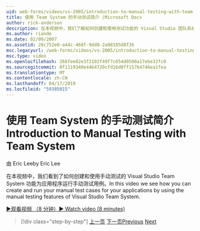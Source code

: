 ```yaml
---
uid: web-forms/videos/vs-2005/introduction-to-manual-testing-with-team-system
title: 使用 Team System 的手动测试简介 |Microsoft Docs
author: rick-anderson
description: 在本视频中，我们了解如何创建和使用测试功能的 Visual Studio 团队系统手动为您的应用程序运行手动测试用例...
ms.author: riande
ms.date: 02/09/2007
ms.assetid: 28c752e0-a44c-468f-9dd8-2a98185d8f36
msc.legacyurl: /web-forms/videos/vs-2005/introduction-to-manual-testing-with-team-system
msc.type: video
ms.openlocfilehash: 268fee02e3f2102f49f7c654d0500a17ebe32fc0
ms.sourcegitcommit: 0f1119340e4464720cfd16d0ff15764746ea1fea
ms.translationtype: MT
ms.contentlocale: zh-CN
ms.lasthandoff: 04/17/2019
ms.locfileid: "59385015"
---
```

# <a name="introduction-to-manual-testing-with-team-system"></a><span data-ttu-id="b6f46-103">使用 Team System 的手动测试简介</span><span class="sxs-lookup"><span data-stu-id="b6f46-103">Introduction to Manual Testing with Team System</span></span>

<span data-ttu-id="b6f46-104">由 Eric Lee</span><span class="sxs-lookup"><span data-stu-id="b6f46-104">by Eric Lee</span></span>

<span data-ttu-id="b6f46-105">在本视频中，我们看到了如何创建和使用手动测试的 Visual Studio Team System 功能为应用程序运行手动测试用例。</span><span class="sxs-lookup"><span data-stu-id="b6f46-105">In this video we see how you can create and run your manual test cases for your applications by using the manual testing features of Visual Studio Team System.</span></span>

[<span data-ttu-id="b6f46-106">&#9654;观看视频 （8 分钟）</span><span class="sxs-lookup"><span data-stu-id="b6f46-106">&#9654; Watch video (8 minutes)</span></span>](https://channel9.msdn.com/Blogs/ASP-NET-Site-Videos/introduction-to-manual-testing-with-team-system)

> [!div class="step-by-step"]
> <span data-ttu-id="b6f46-107">[上一页](introduction-to-load-testing-web-applications-with-team-system.md)
> [下一页](introduction-to-managing-and-running-tests-with-team-system.md)</span><span class="sxs-lookup"><span data-stu-id="b6f46-107">[Previous](introduction-to-load-testing-web-applications-with-team-system.md)
[Next](introduction-to-managing-and-running-tests-with-team-system.md)</span></span>
